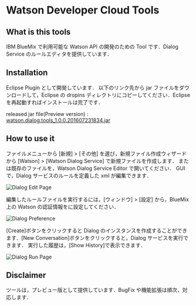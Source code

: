 # Watson Developer Cloud Tools
## What is this tools
IBM BlueMix で利用可能な Watson API の開発のための Tool です．Dialog Service のルールエディタを提供しています．

## Installation
Eclipse Plugin として開発しています．
以下のリンク先から jar ファイルをダウンロードして，Eclipse の dropins ディレクトリにコピーしてください．Eclipse を再起動すればインストールは完了です．

released jar file(Preview version) : [watson.dialog.tools_1.0.0.201607231834.jar](http://takahiro-joukou.github.io/WatsonDeveloperCloudTools/documents/jars/watson.dialog.tools_1.0.0.201607231834.jar "download plugin jars")

## How to use it
ファイルメニューから [新規] > [その他] を選び，新規ファイル作成ウィザードから [Watson] > [Watson Dialog Service] で新規ファイルを作成します．
または既存のファイルを，Watson Dialog Service Editor で開いてください．
GUI で，Dialog サービスのルールを定義した xml が編集できます．

![Dialog Edit Page](http://takahiro-joukou.github.io/WatsonDeveloperCloudTools/documents/images/dialog_edit_page.jpg)

編集したルールファイルを実行するには，[ウィンドウ] > [設定] から，BlueMix 上の Watson の認証情報をに設定してください．

![Dialog Preference](http://takahiro-joukou.github.io/WatsonDeveloperCloudTools/documents/images/dialog_preference.jpg)

[Create]ボタンをクリックすると Dialog のインスタンスを作成することができます．[New Conversation]ボタンをクリックすると，Dialog サービスを実行できます．
実行した履歴は，[Show History]で表示できます．

![Dialog Run Page](http://takahiro-joukou.github.io/WatsonDeveloperCloudTools/documents/images/dialog_run_page.jpg)

## Disclaimer
ツールは，プレビュー版として提供しています．BugFix や機能拡張は順次，対応します．
